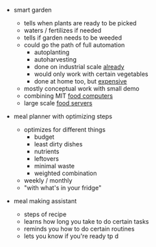 - smart garden
    - tells when plants are ready to be picked
    - waters / fertilizes if needed
    - tells if garden needs to be weeded
    - could go the path of full automation
        - autoplanting
        - autoharvesting
        - done on industrial scale [already](https://www.cnn.com/2017/10/07/world/automated-farm-harvest-england/index.html)
        - would only work with certain vegetables
        - done at home too, but [expensive](https://farm.bot/)
    - mostly conceptual work with small demo
    - combining MIT [food computers](https://wiki.openag.media.mit.edu/personal_food_computers)
    - large scale [food servers](https://www.media.mit.edu/projects/food-server/overview/)

- meal planner with optimizing steps
    - optimizes for different things 
        - budget
        - least dirty dishes
        - nutrients
        - leftovers
        - minimal waste
        - weighted combination
    - weekly / monthly
    - "with what's in your fridge"

- meal making assistant
    - steps of recipe
    - learns how long you take to do certain tasks
    - reminds you how to do certain routines
    - lets you know if you're ready tp d
